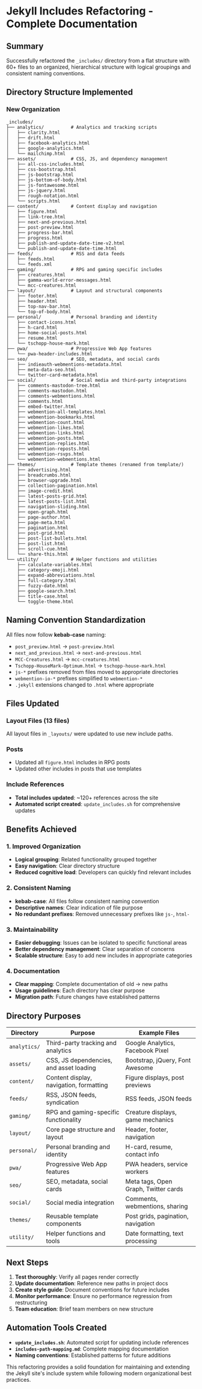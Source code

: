 # Jekyll Includes Refactoring - Complete Documentation

## Summary

Successfully refactored the `_includes/` directory from a flat structure with 60+ files to an organized, hierarchical structure with logical groupings and consistent naming conventions.

## Directory Structure Implemented

### New Organization

```
_includes/
├── analytics/          # Analytics and tracking scripts
│   ├── clarity.html
│   ├── drift.html
│   ├── facebook-analytics.html
│   ├── google-analytics.html
│   └── mailchimp.html
├── assets/             # CSS, JS, and dependency management
│   ├── all-css-includes.html
│   ├── css-bootstrap.html
│   ├── js-bootstrap.html
│   ├── js-bottom-of-body.html
│   ├── js-fontawesome.html
│   ├── js-jquery.html
│   ├── rough-notation.html
│   └── scripts.html
├── content/            # Content display and navigation
│   ├── figure.html
│   ├── link-tree.html
│   ├── next-and-previous.html
│   ├── post-preview.html
│   ├── progress-bar.html
│   ├── progress.html
│   ├── publish-and-update-date-time-v2.html
│   └── publish-and-update-date-time.html
├── feeds/              # RSS and data feeds
│   ├── feeds.html
│   └── feeds.xml
├── gaming/             # RPG and gaming specific includes
│   ├── creatures.html
│   ├── gamma-world-error-messages.html
│   └── mcc-creatures.html
├── layout/             # Layout and structural components
│   ├── footer.html
│   ├── header.html
│   ├── top-nav-bar.html
│   └── top-of-body.html
├── personal/           # Personal branding and identity
│   ├── contact-icons.html
│   ├── h-card.html
│   ├── home-social-posts.html
│   ├── resume.html
│   └── tschopp-house-mark.html
├── pwa/                # Progressive Web App features
│   └── pwa-header-includes.html
├── seo/                # SEO, metadata, and social cards
│   ├── indieauth-webmentions-metadata.html
│   ├── meta-data-seo.html
│   └── twitter-card-metadata.html
├── social/             # Social media and third-party integrations
│   ├── comments-mastodon-tree.html
│   ├── comments-mastodon.html
│   ├── comments-webmentions.html
│   ├── comments.html
│   ├── embed-twitter.html
│   ├── webmention-all-templates.html
│   ├── webmention-bookmarks.html
│   ├── webmention-count.html
│   ├── webmention-likes.html
│   ├── webmention-links.html
│   ├── webmention-posts.html
│   ├── webmention-replies.html
│   ├── webmention-reposts.html
│   ├── webmention-rsvps.html
│   └── webmention-webmentions.html
├── themes/             # Template themes (renamed from template/)
│   ├── advertising.html
│   ├── breadcrumbs.html
│   ├── browser-upgrade.html
│   ├── collection-pagination.html
│   ├── image-credit.html
│   ├── latest-posts-grid.html
│   ├── latest-posts-list.html
│   ├── navigation-sliding.html
│   ├── open-graph.html
│   ├── page-author.html
│   ├── page-meta.html
│   ├── pagination.html
│   ├── post-grid.html
│   ├── post-list-bullets.html
│   ├── post-list.html
│   ├── scroll-cue.html
│   └── share-this.html
└── utility/            # Helper functions and utilities
    ├── calculate-variables.html
    ├── category-emoji.html
    ├── expand-abbreviations.html
    ├── full-category.html
    ├── fuzzy-date.html
    ├── google-search.html
    ├── title-case.html
    └── toggle-theme.html
```

## Naming Convention Standardization

All files now follow **kebab-case** naming:
- `post_preview.html` → `post-preview.html`
- `next_and_previous.html` → `next-and-previous.html`
- `MCC-Creatures.html` → `mcc-creatures.html`
- `Tschopp-HouseMark-Optimum.html` → `tschopp-house-mark.html`
- `js-*` prefixes removed from files moved to appropriate directories
- `webmention-io-*` prefixes simplified to `webmention-*`
- `.jekyll` extensions changed to `.html` where appropriate

## Files Updated

### Layout Files (13 files)
All layout files in `_layouts/` were updated to use new include paths.

### Posts
- Updated all `figure.html` includes in RPG posts
- Updated other includes in posts that use templates

### Include References
- **Total includes updated**: ~120+ references across the site
- **Automated script created**: `update_includes.sh` for comprehensive updates

## Benefits Achieved

### 1. Improved Organization
- **Logical grouping**: Related functionality grouped together
- **Easy navigation**: Clear directory structure
- **Reduced cognitive load**: Developers can quickly find relevant includes

### 2. Consistent Naming
- **kebab-case**: All files follow consistent naming convention
- **Descriptive names**: Clear indication of file purpose
- **No redundant prefixes**: Removed unnecessary prefixes like `js-`, `html-`

### 3. Maintainability
- **Easier debugging**: Issues can be isolated to specific functional areas
- **Better dependency management**: Clear separation of concerns
- **Scalable structure**: Easy to add new includes in appropriate categories

### 4. Documentation
- **Clear mapping**: Complete documentation of old → new paths
- **Usage guidelines**: Each directory has clear purpose
- **Migration path**: Future changes have established patterns

## Directory Purposes

| Directory | Purpose | Example Files |
|-----------|---------|---------------|
| `analytics/` | Third-party tracking and analytics | Google Analytics, Facebook Pixel |
| `assets/` | CSS, JS dependencies, and asset loading | Bootstrap, jQuery, Font Awesome |
| `content/` | Content display, navigation, formatting | Figure displays, post previews |
| `feeds/` | RSS, JSON feeds, syndication | RSS feeds, JSON feeds |
| `gaming/` | RPG and gaming-specific functionality | Creature displays, game mechanics |
| `layout/` | Core page structure and layout | Header, footer, navigation |
| `personal/` | Personal branding and identity | H-card, resume, contact info |
| `pwa/` | Progressive Web App features | PWA headers, service workers |
| `seo/` | SEO, metadata, social cards | Meta tags, Open Graph, Twitter cards |
| `social/` | Social media integration | Comments, webmentions, sharing |
| `themes/` | Reusable template components | Post grids, pagination, navigation |
| `utility/` | Helper functions and tools | Date formatting, text processing |

## Next Steps

1. **Test thoroughly**: Verify all pages render correctly
2. **Update documentation**: Reference new paths in project docs
3. **Create style guide**: Document conventions for future includes
4. **Monitor performance**: Ensure no performance regression from restructuring
5. **Team education**: Brief team members on new structure

## Automation Tools Created

- **`update_includes.sh`**: Automated script for updating include references
- **`includes-path-mapping.md`**: Complete mapping documentation
- **Naming conventions**: Established patterns for future additions

This refactoring provides a solid foundation for maintaining and extending the Jekyll site's include system while following modern organizational best practices.
